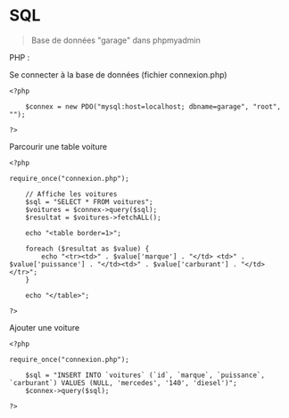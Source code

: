 # SQL

> Base de données "garage" dans phpmyadmin

PHP :

Se connecter à la base de données (fichier connexion.php)
```
<?php

    $connex = new PDO("mysql:host=localhost; dbname=garage", "root", "");

?>
```

Parcourir une table voiture
```
<?php

require_once("connexion.php");

    // Affiche les voitures
    $sql = "SELECT * FROM voitures";
    $voitures = $connex->query($sql);
    $resultat = $voitures->fetchALL();

    echo "<table border=1>";

    foreach ($resultat as $value) {
        echo "<tr><td>" . $value['marque'] . "</td> <td>" . $value['puissance'] . "</td><td>" . $value['carburant'] . "</td></tr>";
    }

    echo "</table>";

?>
```

Ajouter une voiture
```
<?php

require_once("connexion.php");

    $sql = "INSERT INTO `voitures` (`id`, `marque`, `puissance`, `carburant`) VALUES (NULL, 'mercedes', '140', 'diesel')";
    $connex->query($sql);

?>
```

